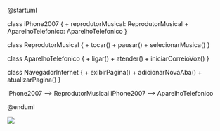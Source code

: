 @startuml

class iPhone2007 {
    + reprodutorMusical: ReprodutorMusical
    + AparelhoTelefonico: AparelhoTelefonico
}

class ReprodutorMusical {
    + tocar()
    + pausar()
    + selecionarMusica()
}

class AparelhoTelefonico {
    + ligar()
    + atender()
    + iniciarCorreioVoz()
}

class NavegadorInternet {
    + exibirPagina()
    + adicionarNovaAba()
    + atualizarPagina()
}

iPhone2007 --> ReprodutorMusical
iPhone2007 --> AparelhoTelefonico

@enduml


<img src ="umlpihone">
